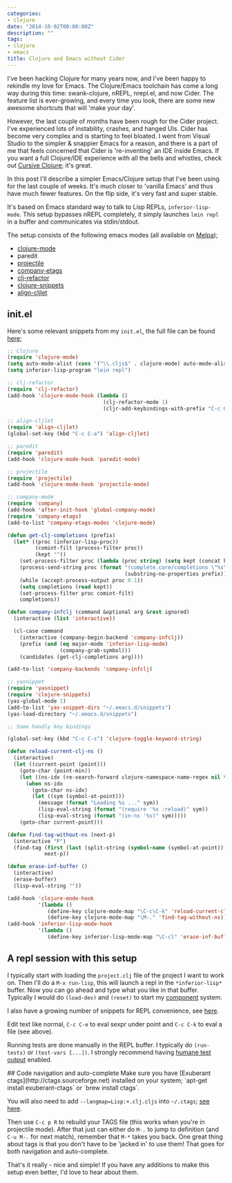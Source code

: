 ```yaml
---
categories:
- clojure
date: "2014-10-02T00:00:00Z"
description: ""
tags:
- clojure
- emacs
title: Clojure and Emacs without Cider
---
```


I've been hacking Clojure for many years now, and I've been happy to rekindle my love for Emacs. The Clojure/Emacs toolchain has come a long way during this time: swank-clojure, nREPL, nrepl.el, and now Cider. The feature list is ever-growing, and every time you look, there are some new awesome shortcuts that will 'make your day'.

<!--more-->

However, the last couple of months have been rough for the Cider project. I've experienced lots of instability, crashes, and hanged UIs. Cider has become very complex and is starting to feel bloated. I went from Visual Studio to the simpler & snappier Emacs for a reason, and there is a part of me that feels concerned that Cider is 're-inventing' an IDE inside Emacs. If you want a full Clojure/IDE experience with all the bells and whistles, check out [Cursive Clojure](https://cursiveclojure.com); it's great.

In this post I'll describe a simpler Emacs/Clojure setup that I've been using for the last couple of weeks. It's much closer to 'vanilla Emacs' and thus have much fewer features. On the flip side, it's very fast and super stable.

It's based on Emacs standard way to talk to Lisp REPLs, `inferior-lisp-mode`. This setup bypasses nREPL completely, it simply launches `lein repl` in a buffer and communicates via stdin/stdout.

The setup consists of the following emacs modes (all available on [Melpa](http://melpa.milkbox.net/#/));

- [clojure-mode](https://github.com/clojure-emacs/clojure-mode)
- paredit
- [projectile](https://github.com/bbatsov/projectile)
- [company-etags](https://github.com/company-mode/company-mode)
- [clj-refactor](https://github.com/clojure-emacs/clj-refactor.el)
- [clojure-snippets](https://github.com/mpenet/clojure-snippets)
- [align-cljlet](https://github.com/gstamp/align-cljlet)

## init.el
Here's some relevant snippets from my `init.el`, the full file can be found [here](https://github.com/martintrojer/dotfiles/blob/master/.emacs.d/full-init.el);

```el
;; Clojure
(require 'clojure-mode)
(setq auto-mode-alist (cons '("\\.cljs$" . clojure-mode) auto-mode-alist))
(setq inferior-lisp-program "lein repl")

;; clj-refactor
(require 'clj-refactor)
(add-hook 'clojure-mode-hook (lambda ()
                               (clj-refactor-mode 1)
                               (cljr-add-keybindings-with-prefix "C-c C-o")))

;; align-cljlet
(require 'align-cljlet)
(global-set-key (kbd "C-c C-a") 'align-cljlet)

;; paredit
(require 'paredit)
(add-hook 'clojure-mode-hook 'paredit-mode)

;; projectile
(require 'projectile)
(add-hook 'clojure-mode-hook 'projectile-mode)

;; company-mode
(require 'company)
(add-hook 'after-init-hook 'global-company-mode)
(require 'company-etags)
(add-to-list 'company-etags-modes 'clojure-mode)

(defun get-clj-completions (prefix)
  (let* ((proc (inferior-lisp-proc))
         (comint-filt (process-filter proc))
         (kept ""))
    (set-process-filter proc (lambda (proc string) (setq kept (concat kept string))))
    (process-send-string proc (format "(complete.core/completions \"%s\")\n"
                                      (substring-no-properties prefix)))
    (while (accept-process-output proc 0.1))
    (setq completions (read kept))
    (set-process-filter proc comint-filt)
    completions))

(defun company-infclj (command &optional arg &rest ignored)
  (interactive (list 'interactive))

  (cl-case command
    (interactive (company-begin-backend 'company-infclj))
    (prefix (and (eq major-mode 'inferior-lisp-mode)
                 (company-grab-symbol)))
    (candidates (get-clj-completions arg))))

(add-to-list 'company-backends 'company-infclj)

;; yasnippet
(require 'yasnippet)
(require 'clojure-snippets)
(yas-global-mode 1)
(add-to-list 'yas-snippet-dirs "~/.emacs.d/snippets")
(yas-load-directory "~/.emacs.d/snippets")

;; Some handly key bindings

(global-set-key (kbd "C-c C-s") 'clojure-toggle-keyword-string)

(defun reload-current-clj-ns ()
  (interactive)
  (let ((current-point (point)))
    (goto-char (point-min))
    (let ((ns-idx (re-search-forward clojure-namespace-name-regex nil t)))
      (when ns-idx
        (goto-char ns-idx)
        (let ((sym (symbol-at-point)))
          (message (format "Loading %s ..." sym))
          (lisp-eval-string (format "(require '%s :reload)" sym))
          (lisp-eval-string (format "(in-ns '%s)" sym)))))
    (goto-char current-point)))

(defun find-tag-without-ns (next-p)
  (interactive "P")
  (find-tag (first (last (split-string (symbol-name (symbol-at-point)) "/")))
            next-p))

(defun erase-inf-buffer ()
  (interactive)
  (erase-buffer)
  (lisp-eval-string ""))

(add-hook 'clojure-mode-hook
          '(lambda ()
             (define-key clojure-mode-map "\C-c\C-k" 'reload-current-clj-ns)
             (define-key clojure-mode-map "\M-." 'find-tag-without-ns)))
(add-hook 'inferior-lisp-mode-hook
          '(lambda ()
             (define-key inferior-lisp-mode-map "\C-cl" 'erase-inf-buffer)))
```

## A repl session with this setup
I typically start with loading the `project.clj` file of the project I want to work on. Then I'll do a `M-x run-lisp`, this will launch a repl in the `*inferior-lisp*` buffer. Now you can go ahead and type what you like in that buffer. Typically I would do `(load-dev)` and `(reset)` to start my [component](https://github.com/stuartsierra/component) system.

I also have a growing number of snippets for REPL convenience, see [here](https://github.com/martintrojer/dotfiles/tree/master/.emacs.d/snippets).

Edit text like normal, `C-c C-e` to eval sexpr under point and `C-c C-k` to eval a file (see above).

Running tests are done manually in the REPL buffer. I typically do `(run-tests)` or `(test-vars [...])`. I strongly recommend having [humane test output](https://github.com/pjstadig/humane-test-output) enabled.

<div id="navigate"></div>
## Code navigation and auto-complete
Make sure you have [Exuberant ctags](http://ctags.sourceforge.net) installed on your system; `apt-get install exuberant-ctags` or `brew install ctags`.

You will also need to add `--langmap=Lisp:+.clj.cljs` into `~/.ctags`; [see here](https://github.com/martintrojer/dotfiles/blob/master/.ctags).

Then use `C-c p R` to rebuild your TAGS file (this works when you're in projectile mode). After that just can either do `M-.` to jump to definition (and `C-u M-.` for next match), remember that `M-*` takes you back. One great thing about tags is that you don't have to be 'jacked in' to use them! That goes for both navigation and auto-complete.

That's it really - nice and simple! If you have any additions to make this setup even better, I'd love to hear about them.
